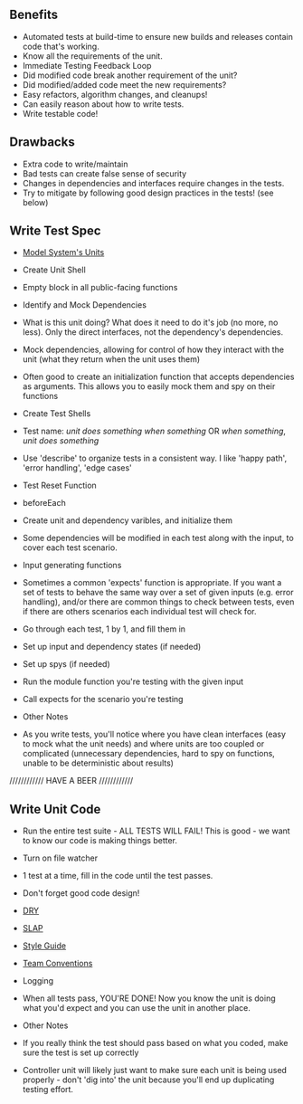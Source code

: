 Benefits
------------------------------------------------------------------

- Automated tests at build-time to ensure new builds and releases contain code that's working.
- Know all the requirements of the unit.
- Immediate Testing Feedback Loop
 - Did modified code break another requirement of the unit?
 - Did modified/added code meet the new requirements?
 - Easy refactors, algorithm changes, and cleanups!
- Can easily reason about how to write tests.
- Write testable code!


Drawbacks
------------------------------------------------------------------
- Extra code to write/maintain
- Bad tests can create false sense of security
- Changes in dependencies and interfaces require changes in the tests.
 - Try to mitigate by following good design practices in the tests! (see below)

Write Test Spec
------------------------------------------------------------------

- [Model System's Units](https://zendesk.atlassian.net/wiki/display/supportops/RoboTriage)

- Create Unit Shell
 - Empty block in all public-facing functions

- Identify and Mock Dependencies
 - What is this unit doing?  What does it need to do it's job (no more, no less).  Only the direct interfaces, not the dependency's dependencies.
 - Mock dependencies, allowing for control of how they interact with the unit (what they return when the unit uses them)
 - Often good to create an initialization function that accepts dependencies as arguments.  This allows you to easily mock them and spy on their functions

- Create Test Shells
 - Test name: *unit* *does something* *when something* OR *when something*, *unit* *does something*
 - Use 'describe' to organize tests in a consistent way.  I like 'happy path', 'error handling', 'edge cases'

- Test Reset Function
 - beforeEach
 - Create unit and dependency varibles, and initialize them
 - Some dependencies will be modified in each test along with the input, to cover each test scenario.

- Input generating functions

- Sometimes a common 'expects' function is appropriate.  If you want a set of tests to behave the same way over a set of given inputs (e.g. error handling), and/or there are common things to check between tests, even if there are others scenarios each individual test will check for.

- Go through each test, 1 by 1, and fill them in
- Set up input and dependency states (if needed)
- Set up spys (if needed)
- Run the module function you're testing with the given input
- Call expects for the scenario you're testing

- Other Notes
 - As you write tests, you'll notice where you have clean interfaces (easy to mock what the unit needs) and where units are too coupled or complicated (unnecessary dependencies, hard to spy on functions, unable to be deterministic about results)

//////////// HAVE A BEER ////////////


Write Unit Code
--------------------------------------------------------------------

- Run the entire test suite - ALL TESTS WILL FAIL! This is good - we want to know our code is making things better.
- Turn on file watcher
- 1 test at a time, fill in the code until the test passes.  
- Don't forget good code design!
 - [DRY](http://c2.com/cgi/wiki?DontRepeatYourself)
 - [SLAP](http://www.principles-wiki.net/principles:single_level_of_abstraction)
 - [Style Guide](https://github.com/zendesk/zendesk/wiki/Info%3A-Style-Guide-for-Ruby%2C-CSS%2C-JavaScript)
 - [Team Conventions](https://github.com/zendesk/zendesk/wiki/Info%3A-Coding-Conventions)
 - Logging
- When all tests pass, YOU'RE DONE! Now you know the unit is doing what you'd expect and you can use the unit in another place.


- Other Notes
 - If you really think the test should pass based on what you coded, make sure the test is set up correctly
 - Controller unit will likely just want to make sure each unit is being used properly - don't 'dig into' the unit because you'll end up duplicating testing effort.
